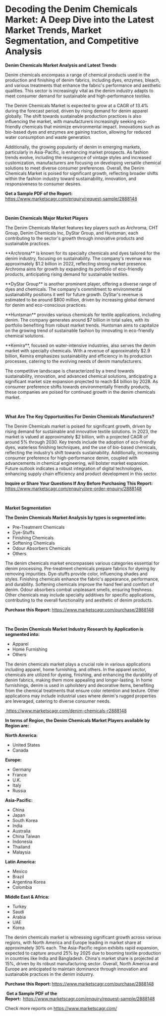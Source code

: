 <p><h1>Decoding the Denim Chemicals Market: A Deep Dive into the Latest Market Trends, Market Segmentation, and Competitive Analysis</h1></p><p><strong>Denim Chemicals Market Analysis and Latest Trends</strong></p>
<p><p>Denim chemicals encompass a range of chemical products used in the production and finishing of denim fabrics, including dyes, enzymes, bleach, and various treatments that enhance the fabric's performance and aesthetic qualities. This sector is increasingly vital as the denim industry adapts to meet consumer demand for sustainable and high-performance textiles.</p><p>The Denim Chemicals Market is expected to grow at a CAGR of 13.4% during the forecast period, driven by rising demand for denim apparel globally. The shift towards sustainable production practices is also influencing the market, with manufacturers increasingly seeking eco-friendly chemicals that minimize environmental impact. Innovations such as bio-based dyes and enzymes are gaining traction, allowing for reduced water consumption and waste generation.</p><p>Additionally, the growing popularity of denim in emerging markets, particularly in Asia-Pacific, is enhancing market prospects. As fashion trends evolve, including the resurgence of vintage styles and increased customization, manufacturers are focusing on developing versatile chemical solutions to meet diverse consumer preferences. Overall, the Denim Chemicals Market is poised for significant growth, reflecting broader shifts within the fashion industry toward sustainability, innovation, and responsiveness to consumer desires.</p></p>
<p><strong>Get a Sample PDF of the Report:&nbsp;</strong> <a href="https://www.marketscagr.com/enquiry/request-sample/2888148?utm_campaign=3135&utm_medium=2&utm_source=Github&utm_content=ia&utm_term=14032025&utm_id=denim-chemicals">https://www.marketscagr.com/enquiry/request-sample/2888148</a></p>
<p>&nbsp;</p>
<p><strong>Denim Chemicals Major Market Players</strong></p>
<p><p>The Denim Chemicals Market features key players such as Archroma, CHT Group, Denim Chemicals Inc, DyStar Group, and Huntsman, each contributing to the sector's growth through innovative products and sustainable practices.</p><p>**Archroma** is known for its specialty chemicals and dyes tailored for the denim industry, focusing on sustainability. The company's revenue was approximately $1.2 billion in 2022, reflecting strong market presence. Archroma aims for growth by expanding its portfolio of eco-friendly products, anticipating rising demand for sustainable textiles.</p><p>**DyStar Group** is another prominent player, offering a diverse range of dyes and chemicals. The company's commitment to environmental sustainability positions it well for future growth. DyStar's revenue is estimated to be around $800 million, driven by increasing global demand for denim and eco-conscious practices.</p><p>**Huntsman** provides various chemicals for textile applications, including denim. The company generates around $7 billion in total sales, with its portfolio benefiting from robust market trends. Huntsman aims to capitalize on the growing trend of sustainable fashion by innovating in eco-friendly chemical solutions.</p><p>**Kemira**, focused on water-intensive industries, also serves the denim market with specialty chemicals. With a revenue of approximately $2.9 billion, Kemira emphasizes sustainability and efficiency in its production processes, catering to the evolving needs of denim manufacturers.</p><p>The competitive landscape is characterized by a trend towards sustainability, innovation, and advanced chemical solutions, anticipating a significant market size expansion projected to reach $4 billion by 2028. As consumer preference shifts towards environmentally friendly products, these companies are poised for continued growth in the denim chemicals market.</p></p>
<p>&nbsp;</p>
<p><strong>What Are The Key Opportunities For Denim Chemicals Manufacturers?</strong></p>
<p><p>The Denim Chemicals market is poised for significant growth, driven by rising demand for sustainable and innovative textile solutions. In 2023, the market is valued at approximately $2 billion, with a projected CAGR of around 5% through 2030. Key trends include the adoption of eco-friendly dyes, waterless finishing techniques, and the use of bio-based chemicals, reflecting the industry’s shift towards sustainability. Additionally, increasing consumer preference for high-performance denim, coupled with advancements in chemical engineering, will bolster market expansion. Future outlook indicates a robust integration of digital technologies, enhancing supply chain efficiency and product development in this sector.</p></p>
<p><strong>Inquire or Share Your Questions If Any Before Purchasing This Report:</strong> <a href="https://www.marketscagr.com/enquiry/pre-order-enquiry/2888148?utm_campaign=3135&utm_medium=2&utm_source=Github&utm_content=ia&utm_term=14032025&utm_id=denim-chemicals">https://www.marketscagr.com/enquiry/pre-order-enquiry/2888148</a></p>
<p>&nbsp;</p>
<p><strong>Market Segmentation</strong></p>
<p><strong>The Denim Chemicals Market Analysis by types is segmented into:</strong></p>
<p><ul><li>Pre-Treatment Chemicals</li><li>Dye-Stuffs</li><li>Finishing Chemicals</li><li>Softening Chemicals</li><li>Odour Absorbers Chemicals</li><li>Others</li></ul></p>
<p><p>The denim chemicals market encompasses various categories essential for denim processing. Pre-treatment chemicals prepare fabrics for dyeing by removing impurities. Dye-stuffs provide color, influencing shades and styles. Finishing chemicals enhance the fabric's appearance, performance, and durability. Softening chemicals improve the hand feel and comfort of denim. Odour absorbers combat unpleasant smells, ensuring freshness. Other chemicals may include specialty additives for specific applications, contributing to the overall functionality and aesthetic of denim products.</p></p>
<p><strong>Purchase this Report:&nbsp;</strong><a href="https://www.marketscagr.com/purchase/2888148?utm_campaign=3135&utm_medium=2&utm_source=Github&utm_content=ia&utm_term=14032025&utm_id=denim-chemicals">https://www.marketscagr.com/purchase/2888148</a></p>
<p>&nbsp;</p>
<p><strong>The Denim Chemicals Market Industry Research by Application is segmented into:</strong></p>
<p><ul><li>Apparel</li><li>Home Furnishing</li><li>Others</li></ul></p>
<p><p>The denim chemicals market plays a crucial role in various applications including apparel, home furnishing, and others. In the apparel sector, chemicals are utilized for dyeing, finishing, and enhancing the durability of denim fabrics, making them more appealing and longer-lasting. In home furnishings, denim is used in upholstery and decorative items, benefiting from the chemical treatments that ensure color retention and texture. Other applications may include industrial uses where denim's rugged properties are leveraged, catering to diverse consumer needs.</p></p>
<p><a href="https://www.marketscagr.com/denim-chemicals-r2888148?utm_campaign=3135&utm_medium=2&utm_source=Github&utm_content=ia&utm_term=14032025&utm_id=denim-chemicals">&nbsp;https://www.marketscagr.com/denim-chemicals-r2888148</a></p>
<p><strong>In terms of Region, the Denim Chemicals Market Players available by Region are:</strong></p>
<p>
    <p> <strong> North America: </strong>
        <ul>
            <li>United States</li>
            <li>Canada</li>
        </ul>
        </p> 
    <p> <strong> Europe: </strong>
        <ul>
            <li>Germany</li>
            <li>France</li>
            <li>U.K.</li>
            <li>Italy</li>
            <li>Russia</li>
        </ul>
        </p> 
    <p> <strong> Asia-Pacific: </strong>
        <ul>
            <li>China</li>
            <li>Japan</li>
            <li>South Korea</li>
            <li>India</li>
            <li>Australia</li>
            <li>China Taiwan</li>
            <li>Indonesia</li>
            <li>Thailand</li>
            <li>Malaysia</li>
        </ul>
        </p> 
    <p> <strong> Latin America: </strong>
        <ul>
            <li>Mexico</li>
            <li>Brazil</li>
            <li>Argentina Korea</li>
            <li>Colombia</li>
        </ul>
        </p> 
    <p> <strong> Middle East & Africa: </strong>
        <ul>
            <li>Turkey</li>
            <li>Saudi</li>
            <li>Arabia</li>
            <li>UAE</li>
            <li>Korea</li>
        </ul>
    </p>
    </p>
<p><p>The denim chemicals market is witnessing significant growth across various regions, with North America and Europe leading in market share at approximately 30% each. The Asia-Pacific region exhibits rapid expansion, expected to capture around 25% by 2025 due to booming textile production in countries like India and Bangladesh. China's market share is projected at 15%, driven by its robust manufacturing sector. Overall, North America and Europe are anticipated to maintain dominance through innovation and sustainable practices in the denim industry.</p></p>
<p><strong>Purchase this Report: </strong><a href="https://www.marketscagr.com/purchase/2888148?utm_campaign=3135&utm_medium=2&utm_source=Github&utm_content=ia&utm_term=14032025&utm_id=denim-chemicals">https://www.marketscagr.com/purchase/2888148</a></p>
<p>&nbsp;<strong>Get a Sample PDF of the Report:&nbsp;&nbsp;</strong><a href="https://www.marketscagr.com/enquiry/request-sample/2888148?utm_campaign=3135&utm_medium=2&utm_source=Github&utm_content=ia&utm_term=14032025&utm_id=denim-chemicals">https://www.marketscagr.com/enquiry/request-sample/2888148</a></p>
<p><strong></strong></p>
<p>Check more reports on <a href="https://www.marketscagr.com/?utm_campaign=3135&utm_medium=2&utm_source=Github&utm_content=ia&utm_term=14032025&utm_id=denim-chemicals">https://www.marketscagr.com/</a></p>